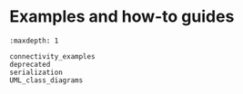# Examples and how-to guides 

```{toctree}
:maxdepth: 1

connectivity_examples
deprecated
serialization
UML_class_diagrams
```
